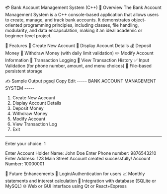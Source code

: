 💳 Bank Account Management System (C++)
📌 Overview
The Bank Account Management System is a C++ console-based application that allows users to create, manage, and track bank accounts. It demonstrates object-oriented programming principles, including classes, file handling, modularity, and data encapsulation, making it an ideal academic or beginner-level project.

🧠 Features
🔐 Create New Account
📄 Display Account Details
💰 Deposit Money
💸 Withdraw Money (with daily limit validation)
✏️ Modify Account Information
📜 Transaction Logging
🧾 View Transaction History
✅ Input Validation (for phone number, amount, and menu choices)
📁 File-based persistent storage


✍️ Sample Output
pgsql
Copy
Edit
----- BANK ACCOUNT MANAGEMENT SYSTEM -----
1. Create New Account
2. Display Account Details
3. Deposit Money
4. Withdraw Money
5. Modify Account
6. View Transaction Log
7. Exit
------------------------------------------------
Enter your choice: 1

Enter Account Holder Name: John Doe
Enter Phone number: 9876543210
Enter Address: 123 Main Street
Account created successfully! Account Number: 10000001


🚀 Future Enhancements
🔑 Login/Authentication for users
📈 Monthly statements and interest calculation
🧠 Integration with database (SQLite or MySQL)
🌐 Web or GUI interface using Qt or React+Express

